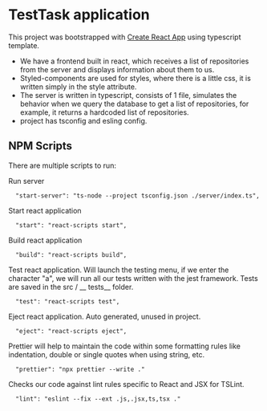 # TestTask application

This project was bootstrapped with [Create React App](https://github.com/facebook/create-react-app) using typescript template. 
- We have a frontend built in react, which receives a list of repositories from the server and displays information about them to us. 
- Styled-components are used for styles, where there is a little css, it is written simply in the style attribute. 
- The server is written in typescript, consists of 1 file, simulates the behavior when we query the database to get a list of repositories, for example, it returns a hardcoded list of repositories.
- project has tsconfig and esling config.

## NPM Scripts

There are multiple scripts to run:

Run server
```
  "start-server": "ts-node --project tsconfig.json ./server/index.ts",
```
Start react application
```
  "start": "react-scripts start",
```
Build react application
```
  "build": "react-scripts build",
```
Test react application. Will launch the testing menu, if we enter the character "a", we will run all our tests written with the jest framework. Tests are saved in the src / __ tests__ folder.
```
  "test": "react-scripts test",
```
Eject react application. Auto generated, unused in project.
```
  "eject": "react-scripts eject",
```
Prettier will help to maintain the code within some formatting rules like indentation, double or single quotes when using string, etc.
```
  "prettier": "npx prettier --write ."
```
Checks our code against lint rules specific to React and JSX for TSLint.
```
  "lint": "eslint --fix --ext .js,.jsx,ts,tsx ."
```


